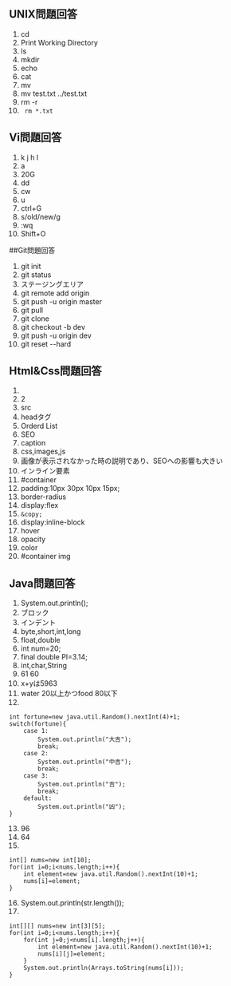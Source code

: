 ## UNIX問題回答

1. cd
2. Print Working Directory
3. ls
4. mkdir
5. echo 
6. cat
7. mv
8. mv test.txt ../test.txt
9. rm -r
10. ` rm *.txt`

## Vi問題回答

1. k j h l
2. a
3. 20G
4. dd
5. cw
6. u
7. ctrl+G
8. s/old/new/g
9. :wq
10. Shift+O

##Git問題回答

1. git init
2. git status
3. ステージングエリア
4. git remote add origin
5. git push -u origin master
6. git pull
7. git clone
8. git checkout -b dev
9. git push -u origin dev
10. git reset --hard

## Html&Css問題回答

1. <!DOCTYPE html>
2. 2
3. src
4. headタグ
5. Orderd List
6. SEO
7. caption
8. css,images,js
9. 画像が表示されなかった時の説明であり、SEOへの影響も大きい
10. インライン要素
11. #container
12. padding:10px 30px 10px 15px;
13. border-radius
14. display:flex
15. `&copy;`
16. display:inline-block
17. hover
18. opacity
19. color
20. #container img

## Java問題回答

1. System.out.println();
2. ブロック
3. インデント
4. byte,short,int,long
5. float,double
6. int num=20;
7. final double PI=3.14;
8. int,char,String
9. 61
	 60
10. x+yは5963
11. water 20以上かつfood 80以下
12. 
```
int fortune=new java.util.Random().nextInt(4)+1;
switch(fortune){
	case 1:
		System.out.println("大吉");
		break;
	case 2:
		System.out.println("中吉");
		break;
	case 3:
		System.out.println("吉");
		break;
	default:
		System.out.println("凶");
}
```
13. 96
14. 64
15. 
```
int[] nums=new int[10];
for(int i=0;i<nums.length;i++){
	int element=new java.util.Random().nextInt(10)+1;
	nums[i]=element;
}
```
16. System.out.println(str.length());
17. 
```
int[][] nums=new int[3][5];
for(int i=0;i<nums.length;i++){
	for(int j=0;j<nums[i].length;j++){
		int element=new java.util.Random().nextInt(10)+1;
		nums[i][j]=element;
	}
	System.out.println(Arrays.toString(nums[i]));
}
```
